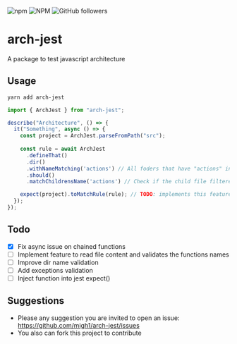 ![npm](https://img.shields.io/npm/v/arch-jest)
![NPM](https://img.shields.io/npm/l/arch-jest)
![GitHub followers](https://img.shields.io/github/followers/migh1?label=%40migh1&style=social)

# arch-jest

A package to test javascript architecture

## Usage

```bash
yarn add arch-jest
```

```javascript
import { ArchJest } from "arch-jest";

describe("Architecture", () => {
  it("Something", async () => {
    const project = ArchJest.parseFromPath("src");
    
    const rule = await ArchJest
      .defineThat()
      .dir()
      .withNameMatching('actions') // All foders that have "actions" in the name
      .should()
      .matchChildrensName('actions') // Check if the child file filtered before has "actions" on its name

    expect(project).toMatchRule(rule); // TODO: implements this feature
  });
});
```

## Todo

- [x] Fix async issue on chained functions
- [ ] Implement feature to read file content and validates the functions names
- [ ] Improve dir name validation
- [ ] Add exceptions validation
- [ ] Inject function into jest expect()

## Suggestions

- Please any suggestion you are invited to open an issue: https://github.com/migh1/arch-jest/issues
- You also can fork this project to contribute 

